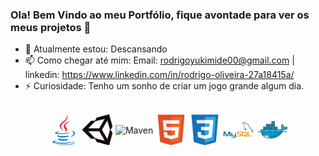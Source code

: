 ### Ola! Bem Vindo ao meu Portfólio, fique avontade para ver os meus projetos 🙂

- 🌱 Atualmente estou: Descansando
- 📫 Como chegar até mim: Email: rodrigoyukimide00@gmail.com | linkedin: https://www.linkedin.com/in/rodrigo-oliveira-27a18415a/ 
- ⚡ Curiosidade: Tenho um sonho de criar um jogo grande algum dia.

<div style="display: inline_block" align="center"><br>
  <img align="center" alt="java" height="50" width="50" src="https://raw.githubusercontent.com/devicons/devicon/master/icons/java/java-original.svg">
  <img align="center" alt="Maven" height="50" width="50" src="https://raw.githubusercontent.com/devicons/devicon/master/icons/unity/unity-original.svg">
  <img align="center" alt="Maven" height="50" width="50" src="https://user-images.githubusercontent.com/16515307/33282121-0309b13a-d3eb-11e7-84b0-6d322ca89a5a.png">
  <img align="center" alt="HTML" height="50" width="50" src="https://raw.githubusercontent.com/devicons/devicon/master/icons/html5/html5-original.svg">
  <img align="center" alt="CSS" height="50" width="50" src="https://raw.githubusercontent.com/devicons/devicon/master/icons/css3/css3-original.svg">
  <!--<img align="center" alt="Python" height="50" width="40" src="https://raw.githubusercontent.com/devicons/devicon/master/icons/python/python-original.svg"> -->
  <img align="center" alt="Maven" height="50" width="50" src="https://raw.githubusercontent.com/devicons/devicon/master/icons/mysql/mysql-original-wordmark.svg">
  <img align="center" alt="Maven" height="50" width="50" src="https://raw.githubusercontent.com/devicons/devicon/master/icons/docker/docker-original.svg">  
</div>
